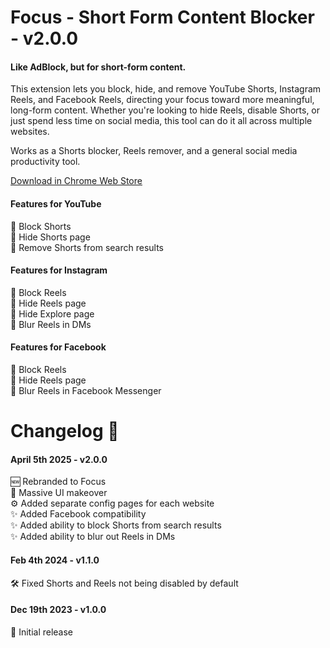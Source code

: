 # Focus - Short Form Content Blocker - v2.0.0
#### Like AdBlock, but for short-form content.
This extension lets you block, hide, and remove YouTube Shorts, Instagram Reels, and Facebook Reels, directing your focus toward more meaningful, long-form content. Whether you're looking to hide Reels, disable Shorts, or just spend less time on social media, this tool can do it all across multiple websites. 

Works as a Shorts blocker, Reels remover, and a general social media productivity tool.

[Download in Chrome Web Store](https://chromewebstore.google.com/detail/short-form-content-remova/bbobcnmcegmkheaimcepkmcmnaaomagn)

#### Features for YouTube
🚫 Block Shorts  
🚫 Hide Shorts page  
🚫 Remove Shorts from search results

#### Features for Instagram
🚫 Block Reels  
🚫 Hide Reels page  
🚫 Hide Explore page  
🚫 Blur Reels in DMs

#### Features for Facebook
🚫 Block Reels  
🚫 Hide Reels page  
🚫 Blur Reels in Facebook Messenger

# Changelog 📣

#### April 5th 2025 - v2.0.0
🆕 Rebranded to Focus  
🎨 Massive UI makeover  
⚙️ Added separate config pages for each website  
✨ Added Facebook compatibility  
✨ Added ability to block Shorts from search results  
✨ Added ability to blur out Reels in DMs

#### Feb 4th 2024 - v1.1.0
🛠️ Fixed Shorts and Reels not being disabled by default

#### Dec 19th 2023 - v1.0.0
👶 Initial release
